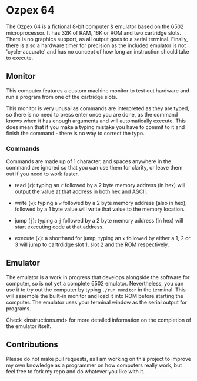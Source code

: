 # Ozpex 64

The Ozpex 64 is a fictional 8-bit computer & emulator based on the 6502
microprocessor. It has 32K of RAM, 16K or ROM and two cartridge slots. There is no graphics support, as all output goes to a serial terminal. Finally, there is also a hardware timer for precision as the included emulator is not 'cycle-accurate' and has no concept of how long an instruction should take to execute.

## Monitor

This computer features a custom machine monitor to test out hardware and run a program from one of the cartridge slots.

This monitor is very unusal as commands are interpreted as they are typed, so there is no need to press enter once you are done, as the command knows when it has enough arguments and will automatically execute. This does mean that if you make a typing mistake you have to commit to it and finish the command - there is no way to correct the typo.

### Commands

Commands are made up of 1 character, and spaces anywhere in the command are ignored so that you can use them for clarity, or leave them out if you need to work faster.

- read (`r`): typing an `r` followed by a 2 byte memory address (in hex) will output the value at that address in both hex and ASCII.

- write (`w`): typing a `w` followed by a 2 byte memory address (also in hex), followed by a 1 byte value will write that value to the memory location.

- jump (`j`): typing a `j` followed by a 2 byte memory address (in hex) will start executing code at that address.

- execute (`x`): a shorthand for jump, typing an `x` followed by either a 1, 2 or 3 will jump to cartrdidge slot 1, slot 2 and the ROM respectively.

## Emulator

The emulator is a work in progress that develops alongside the software for computer, so is not yet a complete 6502 emulator. Nevertheless, you can use it to try out the computer by typing `./run monitor` in the terminal. This will assemble the built-in monitor and load it into ROM before starting the computer. The emulator uses your terminal window as the serial output for programs.

Check <instructions.md> for more detailed information on the completion of the emulator itself.

## Contributions

Please do not make pull requests, as I am working on this project to improve my own knowledge as a programmer on how computers really work, but feel free to fork my repo and do whatever you like with it.
